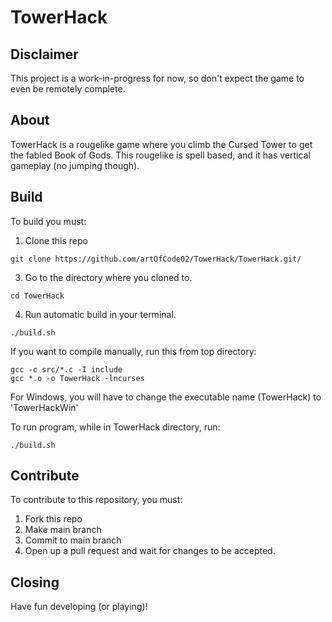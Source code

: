 # TowerHack

## Disclaimer

This project is a work-in-progress for now, so don't expect the game to even be remotely complete.

## About

TowerHack is a rougelike game where you climb the Cursed Tower to get the fabled Book of Gods.
This rougelike is spell based, and it has vertical gameplay (no jumping though).

## Build

To build you must:
1. Clone this repo
```shell
git clone https://github.com/artOfCode02/TowerHack/TowerHack.git/
```
3. Go to the directory where you cloned to.
```shell
cd TowerHack
```
4. Run automatic build in your terminal.
```shell
./build.sh
```


If you want to compile manually, run this from top directory:
```shell
gcc -c src/*.c -I include
gcc *.o -o TowerHack -lncurses
```

For Windows, you will have to change the executable name (TowerHack) to 'TowerHackWin'


To run program, while in TowerHack directory, run:
```shell
./build.sh
```

## Contribute

To contribute to this repository, you must:
1. Fork this repo
2. Make main branch
3. Commit to main branch
4. Open up a pull request and wait for changes to be accepted.

## Closing
Have fun developing (or playing)!
